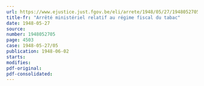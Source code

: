 ```yaml
---
url: https://www.ejustice.just.fgov.be/eli/arrete/1948/05/27/1948052705/justel
title-fr: "Arrêté ministériel relatif au régime fiscal du tabac"
date: 1948-05-27
source:
number: 1948052705
page: 4503
case: 1948-05-27/05
publication: 1948-06-02
starts:
modifies:
pdf-original:
pdf-consolidated:
---
```



